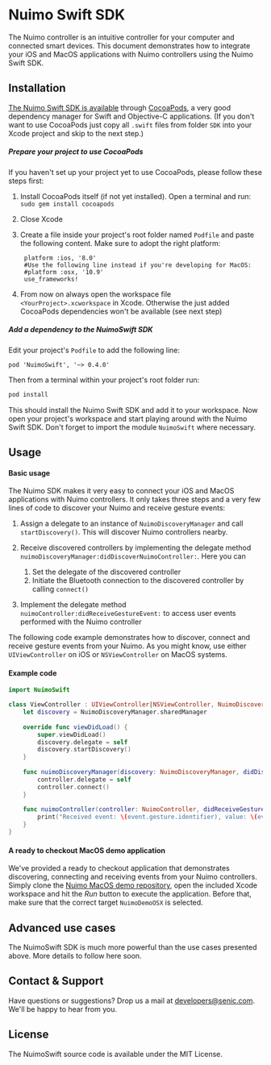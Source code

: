 # Nuimo Swift SDK

The Nuimo controller is an intuitive controller for your computer and connected smart devices. This document demonstrates how to integrate your iOS and MacOS applications with Nuimo controllers using the Nuimo Swift SDK.

## Installation
[The Nuimo Swift SDK is available](https://cocoapods.org/pods/NuimoSwift) through [CocoaPods](https://cocoapods.org/), a very good dependency manager for Swift and Objective-C applications. (If you don't want to use CocoaPods just copy all `.swift` files from folder `SDK` into your Xcode project and skip to the next step.)

##### Prepare your project to use CocoaPods
If you haven't set up your project yet to use CocoaPods, please follow these steps first:

1. Install CocoaPods itself (if not yet installed). Open a terminal and run: `sudo gem install cocoapods`

2. Close Xcode

3. Create a file inside your project's root folder named `Podfile` and paste the following content. Make sure to adopt the right platform:

        platform :ios, '8.0'
        #Use the following line instead if you're developing for MacOS:
        #platform :osx, '10.9'
        use_frameworks!

4. From now on always open the workspace file `<YourProject>.xcworkspace` in Xcode. Otherwise the just added CocoaPods dependencies won't be available (see next step)

##### Add a dependency to the NuimoSwift SDK
Edit your project's `Podfile` to add the following line:
```
pod 'NuimoSwift', '~> 0.4.0'
```
Then from a terminal within your project's root folder run:
```bash
pod install
```
This should install the Nuimo Swift SDK and add it to your workspace. Now open your project's workspace and start playing around with the Nuimo Swift SDK. Don't forget to import the module `NuimoSwift` where necessary.

## Usage

#### Basic usage

The Nuimo SDK makes it very easy to connect your iOS and MacOS applications with Nuimo controllers. It only takes three steps and a very few lines of code to discover your Nuimo and receive gesture events:

1. Assign a delegate to an instance of `NuimoDiscoveryManager` and call `startDiscovery()`. This will discover Nuimo controllers nearby.

2. Receive discovered controllers by implementing the delegate method `nuimoDiscoveryManager:didDiscoverNuimoController:`. Here you can 
    1. Set the delegate of the discovered controller
    2. Initiate the Bluetooth connection to the discovered controller by calling `connect()`

3. Implement the delegate method `nuimoController:didReceiveGestureEvent:` to access user events performed with the Nuimo controller

The following code example demonstrates how to discover, connect and receive gesture events from your Nuimo. As you might know, use either `UIViewController` on iOS or `NSViewController` on MacOS systems.

#### Example code

```swift
import NuimoSwift

class ViewController : UIViewController|NSViewController, NuimoDiscoveryDelegate, NuimoControllerDelegate {
    let discovery = NuimoDiscoveryManager.sharedManager
    
    override func viewDidLoad() {
        super.viewDidLoad()
        discovery.delegate = self
        discovery.startDiscovery()
    }
    
    func nuimoDiscoveryManager(discovery: NuimoDiscoveryManager, didDiscoverNuimoController controller: NuimoController) {
        controller.delegate = self
        controller.connect()
    }
    
    func nuimoController(controller: NuimoController, didReceiveGestureEvent event: NuimoGestureEvent) {
        print("Received event: \(event.gesture.identifier), value: \(event.value)")
    }
}
```

#### A ready to checkout MacOS demo application

We've provided a ready to checkout application that demonstrates discovering, connecting and receiving events from your Nuimo controllers. Simply clone the [Nuimo MacOS demo repository](https://github.com/getSenic/nuimo-swift-demo-osx), open the included Xcode workspace and hit the _Run_ button to execute the application. Before that, make sure that the correct target `NuimoDemoOSX` is selected.

## Advanced use cases
The NuimoSwift SDK is much more powerful than the use cases presented above. More details to follow here soon.

## Contact & Support
Have questions or suggestions? Drop us a mail at developers@senic.com. We'll be happy to hear from you.

## License
The NuimoSwift source code is available under the MIT License.
